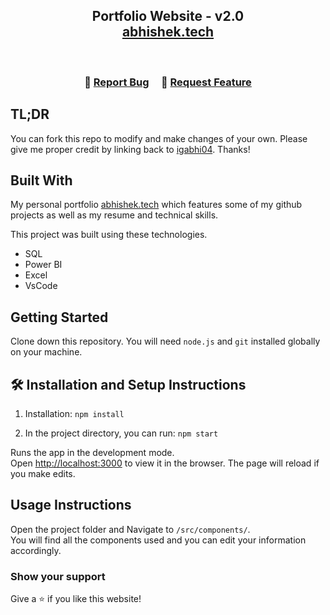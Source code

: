 <h2 align="center">
  Portfolio Website - v2.0<br/>
  <a href="https://portfolioabhishek-psi.vercel.app/" target="_blank">abhishek.tech</a>
</h2>

<br/>

<center>

<!-- [![forthebadge](https://forthebadge.com/images/badges/built-with-love.svg)](https://forthebadge.com) &nbsp;
[![forthebadge](https://forthebadge.com/images/badges/made-with-javascript.svg)](https://forthebadge.com) &nbsp;
[![forthebadge](https://forthebadge.com/images/badges/open-source.svg)](https://forthebadge.com) &nbsp;
![GitHub Repo stars](https://img.shields.io/github/stars/igabhi04/Portfolio?color=red&logo=github&style=for-the-badge) &nbsp;
![GitHub forks](https://img.shields.io/github/forks/igabhi04/Portfolio?color=red&logo=github&style=for-the-badge) -->

</center>

<h3 align="center">
    🔹
    <a href="https://github.com/igabhi04/Portfolio/issues">Report Bug</a> &nbsp; &nbsp;
    🔹
    <a href="https://github.com/igabhi04/Portfolio/issues">Request Feature</a>
</h3>

## TL;DR

You can fork this repo to modify and make changes of your own. Please give me proper credit by linking back to [igabhi04](https://github.com/igabhi04/Portfolio). Thanks!

## Built With

My personal portfolio <a href="https://portfolioabhishek-psi.vercel.app/" target="_blank">abhishek.tech</a> which features some of my github projects as well as my resume and technical skills.<br/>

This project was built using these technologies.

- SQL
- Power BI
- Excel
- VsCode


## Getting Started

Clone down this repository. You will need `node.js` and `git` installed globally on your machine.

## 🛠 Installation and Setup Instructions

1. Installation: `npm install`

2. In the project directory, you can run: `npm start`

Runs the app in the development mode.\
Open [http://localhost:3000](http://localhost:3000) to view it in the browser.
The page will reload if you make edits.

## Usage Instructions

Open the project folder and Navigate to `/src/components/`. <br/>
You will find all the components used and you can edit your information accordingly.

### Show your support

Give a ⭐ if you like this website!